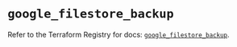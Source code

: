# `google_filestore_backup`

Refer to the Terraform Registry for docs: [`google_filestore_backup`](https://registry.terraform.io/providers/hashicorp/google-beta/6.18.0/docs/resources/google_filestore_backup).
